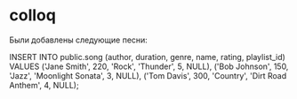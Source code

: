 # colloq

Были добавлены следующие песни:

INSERT INTO public.song (author, duration, genre, name, rating, playlist_id) 
VALUES ('Jane Smith', 220, 'Rock', 'Thunder', 5, NULL), 
       ('Bob Johnson', 150, 'Jazz', 'Moonlight Sonata', 3, NULL), 
       ('Tom Davis', 300, 'Country', 'Dirt Road Anthem', 4, NULL);